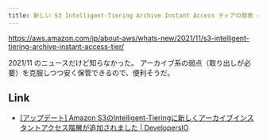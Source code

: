 ```yaml
---
title: 新しい S3 Intelligent-Tiering Archive Instant Access ティアの発表 – ストレージコストを自動的に最大 68% 節約
---
```


https://aws.amazon.com/jp/about-aws/whats-new/2021/11/s3-intelligent-tiering-archive-instant-access-tier/

2021/11 のニュースだけど知らなかった。
アーカイブ系の弱点（取り出しが必要）を克服しつつ安く保管できるので、便利そうだ。


## Link

- [[アップデート] Amazon S3のIntelligent-Tieringに新しくアーカイブインスタントアクセス階層が追加されました | DevelopersIO](https://dev.classmethod.jp/articles/reinvent2021-amazon-s3-intelligent-tiering-archive-instant-access-tier/)

